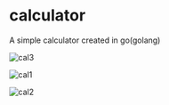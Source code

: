 # calculator
A simple calculator created in go(golang)

![cal3](https://user-images.githubusercontent.com/25477729/101270131-7a275a00-3776-11eb-991d-2962e28914f3.PNG)

![cal1](https://user-images.githubusercontent.com/25477729/101270133-7b588700-3776-11eb-9d25-e532d7309820.PNG)

![cal2](https://user-images.githubusercontent.com/25477729/101270134-7b588700-3776-11eb-9953-47faeb281a97.PNG)

